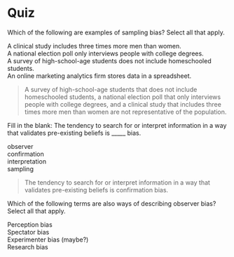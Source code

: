 # Quiz

Which of the following are examples of sampling bias? Select all that apply. 

A clinical study includes three times more men than women.    
A national election poll only interviews people with college degrees.   
A survey of high-school-age students does not include homeschooled students.    
An online marketing analytics firm stores data in a spreadsheet.    

> A survey of high-school-age students that does not include homeschooled students, a national election poll that only interviews people with college degrees, and a clinical study that includes three times more men than women are not representative of the population.

Fill in the blank: The tendency to search for or interpret information in a way that validates pre-existing beliefs is _____ bias.

observer    
confirmation    
interpretation    
sampling    

> The tendency to search for or interpret information in a way that validates pre-existing beliefs is confirmation bias.

Which of the following terms are also ways of describing observer bias? Select all that apply. 

Perception bias   
Spectator bias    
Experimenter bias (maybe?)    
Research bias   


